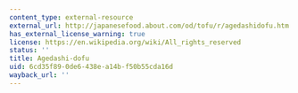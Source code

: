 ```yaml
---
content_type: external-resource
external_url: http://japanesefood.about.com/od/tofu/r/agedashidofu.htm
has_external_license_warning: true
license: https://en.wikipedia.org/wiki/All_rights_reserved
status: ''
title: Agedashi-dofu
uid: 6cd35f89-0de6-438e-a14b-f50b55cda16d
wayback_url: ''
---
```

